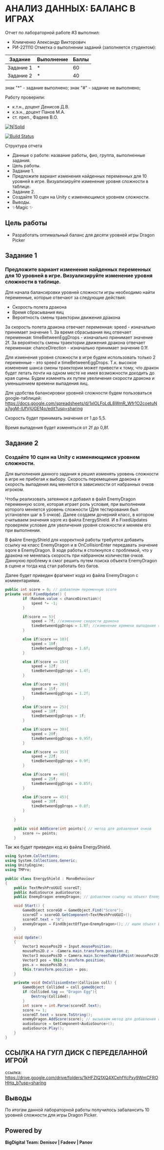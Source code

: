 # АНАЛИЗ ДАННЫХ: БАЛАНС В ИГРАХ
Отчет по лабораторной работе #3 выполнил:
- Климченко Александр Викторович
- РИ-221110
Отметка о выполнении заданий (заполняется студентом):

| Задание | Выполнение | Баллы |
| ------ | ------ | ------ |
| Задание 1 | * | 60 |
| Задание 2 | * | 40 |

знак "*" - задание выполнено; знак "#" - задание не выполнено;

Работу проверили:
- к.т.н., доцент Денисов Д.В.
- к.э.н., доцент Панов М.А.
- ст. преп., Фадеев В.О.

[![N|Solid](https://cldup.com/dTxpPi9lDf.thumb.png)](https://nodesource.com/products/nsolid)

[![Build Status](https://travis-ci.org/joemccann/dillinger.svg?branch=master)](https://travis-ci.org/joemccann/dillinger)

Структура отчета

- Данные о работе: название работы, фио, группа, выполненные задания.
- Цель работы.
- Задание 1.
- Предложите вариант изменения найденных переменных для 10 уровней в игре. Визуализируйте изменение уровня сложности в таблице.
- Задание 2.
- Создайте 10 сцен на Unity с изменяющимся уровнем сложности.
- Выводы.
- ✨Magic ✨

## Цель работы
- Разработать оптимальный баланс для десяти уровней игры Dragon Picker
## Задание 1
### Предложите вариант изменения найденных переменных для 10 уровней в игре. Визуализируйте изменение уровня сложности в таблице.

Для начала балансировки уровней сложности игры необходимо найти переменные, которые отвечают за следующие действия:
- Скорость полета дракона
- Время сбрасывания яиц
- Вероятность смены траектории движения дракона

За скорость полета дракона отвечает переменная: speed - изначально принимает значение 1.
За время сбрасывания яиц отвечает переменная: timeBetweenEggDrops - изначально принимает значение 2f.
За вероятность смены траектории движения дракона отвечает переменная: chanceDirection - изначально принимает значение 0.1f.

Для изменения уровня сложности в игре будем использовать только 2 переменные - это speed и timeBetweenEggDrops. Т.к. высокое изменение шанса смены траектории может привести к тому, что дракон будет летать почти на одном месте не имея возможности доходить до края сцены.
Будем изменять их путем увеличения скорости дракона и уменьшением времени выпадения яиц.

Для удобства балансировки уровней сложности будем пользоваться google-таблицей: https://docs.google.com/spreadsheets/d/1xlOLFoLdL8WmR_Wfr1O2coetuNa7ggM-lUfVjUGEf4o/edit?usp=sharing

Скорость будет принимать значения от 1 до 5,5.

Время выпадения будет изменяться от 2f до 0,8f.

## Задание 2
### Создайте 10 сцен на Unity с изменяющимся уровнем сложности.

Для выполнения данного задания я решил изменять уровень сложности в игре не прибегая к выбору. Скорость перемещения дракона и скорость выпадения яиц меняется в зависимости от набранных очков игроком.

Чтобы реализовать затеянное я добавил в файл EnemyDragon переменную score, которая играет роль условия, при выполнении которого меняется уровень сложности (Для тестирования был установлен шаг в 5 очков). Далее создаем дочерний класс, в котором считываем значения sqore из файла EnergyShield. И в FixedUpdates проверяем условие для увеличения уровня сложности и меняем его при выполнении.

В файле EnergyShield для корректной работы требуется добавить ссылку на класс EnemyDragon и в OnCollisionEnter передавать значение sqore в EnemyDragon.
В ходе работы я столкнулся с проблемой, что у дракона не менялась скорость при набранном количестве очков. Даннуюю проблему я смог решить путем поиска объекта EnemyDragon в сцене и тогда код стал работать без багов.

Далее будет приведен фрагмент кода из файла EnemyDragon с комментариями.

```c#
public int score = 0; // добавляем переменную score
private void FixedUpdate() {
        if (Random.value < chanceDirection){
            speed *= -1;
        }

        if(score == 5){
            speed = 7f; //изменение скорости дракона
            timeBetweenEggDrops = 1.8f; //изменение времени выпадения яиц
        }

        else if(score == 10){
            speed = 10f;
            timeBetweenEggDrops = 1.6f; 
        }

        else if(score == 15){
            speed = 12f;
            timeBetweenEggDrops = 1.4f; 
        }

        else if(score == 20){
            speed = 15f;
            timeBetweenEggDrops = 1.2f; 
        }

        else if(score == 25){
            speed = 18f;
            timeBetweenEggDrops = 1f; 
        }

        else if(score == 30){
            speed = 20f;
            timeBetweenEggDrops = 0.95f; 
        }

        else if(score == 35){
            speed = 22f;
            timeBetweenEggDrops = 0.9f; 
        }

        else if(score == 40){
            speed = 25f;
            timeBetweenEggDrops = 0.85f; 
        }

        else if(score == 45){
            speed = 30f;
            timeBetweenEggDrops = 0.8f; 
        }
        
    }

    public void AddScore(int points){ // метод для добавления очков
        score += points;
    }

```

Так же будет приведен код из файла EnergyShield.

```c#
using System.Collections;
using System.Collections.Generic;
using UnityEngine;
using TMPro;

public class EnergyShield : MonoBehaviour
{
    public TextMeshProUGUI scoreGT;
    public AudioSource audioSource;
    public EnemyDragon enemyDragon; // добавляем ссылку на объект EnemyDragon

    void Start() {
        GameObject scoreGO = GameObject.Find("Score");
        scoreGT = scoreGO.GetComponent<TextMeshProUGUI>();
        scoreGT.text = "0";
        enemyDragon = FindObjectOfType<EnemyDragon>(); // ищем объект EnemyDragon в сцене
    }

    void Update()
    {
        Vector3 mousePos2D = Input.mousePosition;
        mousePos2D.z = -Camera.main.transform.position.z;
        Vector3 mousePos3D = Camera.main.ScreenToWorldPoint(mousePos2D);
        Vector3 pos = this.transform.position;
        pos.x = mousePos3D.x;
        this.transform.position = pos;
    }

    private void OnCollisionEnter(Collision coll) {
        GameObject Collided = coll.gameObject;
        if (Collided.tag == "Dragon Egg"){
            Destroy(Collided);
        }
        int score = int.Parse(scoreGT.text);
        score += 1;
        scoreGT.text = score.ToString();
        enemyDragon.AddScore(score); // вызываем метод для добавления очков
        audioSource = GetComponent<AudioSource>();
        audioSource.Play();
    }
}

```

## ССЫЛКА НА ГУГЛ ДИСК С ПЕРЕДЕЛАННОЙ ИГРОЙ
ссылка: https://drive.google.com/drive/folders/1kHFZIQ1XQ4XCehfYcPxy9WmCFROHHq_b?usp=sharing

## Выводы
По итогам данной лабораторной работы получилось забалансить 10 уровней сложности для игры Dragon Picker.


## Powered by

**BigDigital Team: Denisov | Fadeev | Panov**
